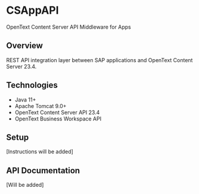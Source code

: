 # CSAppAPI
OpenText Content Server API Middleware for Apps

## Overview
REST API integration layer between SAP applications and OpenText Content Server 23.4.

## Technologies
- Java 11+
- Apache Tomcat 9.0+
- OpenText Content Server API 23.4
- OpenText Business Workspace API

## Setup
[Instructions will be added]

## API Documentation
[Will be added]
